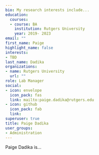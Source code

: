 ```yaml
---
bio: My research interests include... 
education:
  courses:
  - course: BA
    institution: Rutgers University
    year: 2019- 2023
email: ""
first_name: Paige
highlight_name: false
interests:
- TBD
last_name: Dadika
organizations:
- name: Rutgers University
  url: ""
role: Lab Manager
social:
- icon: envelope
  icon_pack: fas
  link: mailto:paige.dadika@rutgers.edu
- icon: github
  icon_pack: fab
  link: 
superuser: true
title: Paige Dadika
user_groups:
- Administration
---
```


Paige Dadika is...

